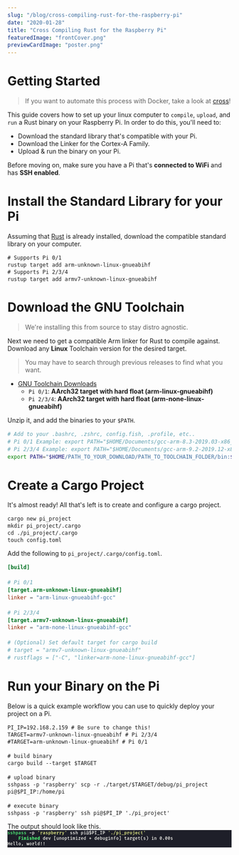 ```yaml
---
slug: "/blog/cross-compiling-rust-for-the-raspberry-pi"
date: "2020-01-28"
title: "Cross Compiling Rust for the Raspberry Pi"
featuredImage: "frontCover.png"
previewCardImage: "poster.png"
---
```

# Getting Started

> If you want to automate this process with Docker, take a look at [cross](https://github.com/rust-embedded/cross)!

This guide covers how to set up your linux computer to `compile`, `upload`, and `run` a Rust binary on your Raspberry Pi. In order to do this, you'll need to:

- Download the standard library that's compatible with your Pi.
- Download the Linker for the Cortex-A Family.
- Upload & run the binary on your Pi.

Before moving on, make sure you have a Pi that's **connected to WiFi** and has **SSH enabled**.

# Install the Standard Library for your Pi

Assuming that [Rust](https://www.rust-lang.org/) is already installed, download the compatible standard library on your computer.

```shell{outputLines: 1,3}{promptUser: carlos}{promptHost: computer}
# Supports Pi 0/1
rustup target add arm-unknown-linux-gnueabihf
# Supports Pi 2/3/4
rustup target add armv7-unknown-linux-gnueabihf
```

# Download the GNU Toolchain

> We're installing this from source to stay distro agnostic.

Next we need to get a compatible Arm linker for Rust to compile against. Download any **Linux** Toolchain version for the desired target.

> You may have to search through previous releases to find what you want.

- [GNU Toolchain Downloads](https://developer.arm.com/tools-and-software/open-source-software/developer-tools/gnu-toolchain/gnu-a/downloads)
  - `Pi 0/1`: **AArch32 target with hard float (arm-linux-gnueabihf)**
  - `Pi 2/3/4`: **AArch32 target with hard float (arm-none-linux-gnueabihf)**

Unzip it, and add the binaries to your `$PATH`.

```bash
# Add to your .bashrc, .zshrc, config.fish, .profile, etc..
# Pi 0/1 Example: export PATH="$HOME/Documents/gcc-arm-8.3-2019.03-x86_64-arm-linux-gnueabihf/bin:$PATH"
# Pi 2/3/4 Example: export PATH="$HOME/Documents/gcc-arm-9.2-2019.12-x86_64-arm-none-linux-gnueabihf/bin:$PATH"
export PATH="$HOME/PATH_TO_YOUR_DOWNLOAD/PATH_TO_TOOLCHAIN_FOLDER/bin:$PATH"
```

# Create a Cargo Project

It's almost ready! All that's left is to create and configure a cargo project.

```shell{promptUser: carlos}{promptHost: computer}
cargo new pi_project
mkdir pi_project/.cargo
cd ./pi_project/.cargo
touch config.toml
```

Add the following to `pi_project/.cargo/config.toml`.

```toml
[build]

# Pi 0/1
[target.arm-unknown-linux-gnueabihf]
linker = "arm-linux-gnueabihf-gcc"

# Pi 2/3/4
[target.armv7-unknown-linux-gnueabihf]
linker = "arm-none-linux-gnueabihf-gcc"

# (Optional) Set default target for cargo build
# target = "armv7-unknown-linux-gnueabihf"
# rustflags = ["-C", "linker=arm-none-linux-gnueabihf-gcc"]
```

# Run your Binary on the Pi

Below is a quick example workflow you can use to quickly deploy your project on a Pi.

```shell {outputLines: 3-5,7-8,10-11}{promptUser: carlos}{promptHost: computer}
PI_IP=192.168.2.159 # Be sure to change this!
TARGET=armv7-unknown-linux-gnueabihf # Pi 2/3/4
#TARGET=arm-unknown-linux-gnueabihf # Pi 0/1

# build binary
cargo build --target $TARGET

# upload binary
sshpass -p 'raspberry' scp -r ./target/$TARGET/debug/pi_project pi@$PI_IP:/home/pi

# execute binary
sshpass -p 'raspberry' ssh pi@$PI_IP './pi_project'
```

The output should look like this.
![example output of the Rust program](./demo.png)

